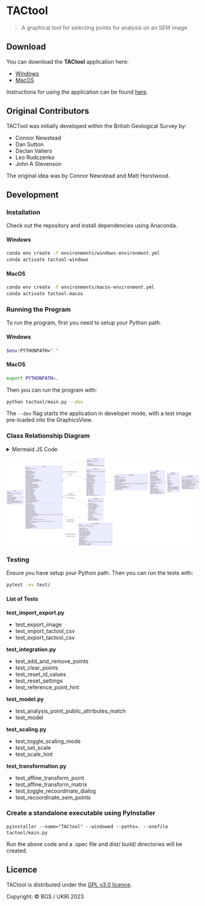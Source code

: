 # TACtool

> A graphical tool for selecting points for analysis on an SEM image

## Download

You can download the **TACtool** application here:

- [Windows](https://github.com/BritishGeologicalSurvey/tactool/releases/latest/download/windows-tactool.exe)
- [MacOS](https://github.com/BritishGeologicalSurvey/tactool/releases/latest/download/macos-tactool.zip)

Instructions for using the application can be found [here](https://github.com/BritishGeologicalSurvey/tactool/blob/main/instructions.md).

## Original Contributors

TACTool was initially developed within the British Geological Survey by:
- Connor Newstead
- Dan Sutton
- Declan Valters
- Leo Rudczenko
- John A Stevenson

The original idea was by Connor Newstead and Matt Horstwood.


## Development

### Installation

Check out the repository and install dependencies using Anaconda.

#### Windows
```bash
conda env create -f environments/windows-environment.yml
conda activate tactool-windows
```

#### MacOS
```bash
conda env create -f environments/macos-environment.yml
conda activate tactool-macos
```

### Running the Program

To run the program, first you need to setup your Python path.

#### Windows
```bash
$env:PYTHONPATH="."
```

#### MacOS
```bash
export PYTHONPATH=.
```

Then you can run the program with:

```bash
python tactool/main.py --dev
```

The `--dev` flag starts the application in developer mode, with a test image
pre-loaded into the GraphicsView.

### Class Relationship Diagram

<details>
    <summary>Mermaid JS Code</summary>

    classDiagram
        direction LR

        class TACtool{
            QApplication
            Manages preloaded modes of the application
            ---
            +testing_mode: bool
            +window: Window
            +graphics_view: GraphicsView
            +graphics_scene: GraphicsScene
            +table_model: TableModel
            +table_view: TableView
            +set_scale_dialog: Optional[SetScaleDialog]
            +recoordinate_dialog: Optional[RecoordinateDialog]

            developer_mode()
        }

        class Window {
            QMainWindow
            Main User Interface with data flow
            ---
            +testing_mode: bool
            +default_settings: dict[str, Any]
            +image_filepath: Optional[str]
            +csv_filepath: Optional[str]
            +point_colour: str
            +graphics_view: GraphicsView
            +graphics_scene: GraphicsScene
            +table_model: TableModel
            +table_view: TableView
            +set_scale_dialog: Optional[SetScaleDialog]
            +recoordinate_dialog: Optional[RecoordinateDialog]
            +current_message: Optional[QMessageBox]
            +menu_bar: QMenuBar
            +menu_bar_file: QMenu
            +menu_bar_file_import_image: QAction
            +menu_bar_file_export_image: QAction
            +menu_bar_file_import_tactool_csv: QAction
            +menu_bar_file_export_tactool_csv: QAction
            +menu_bar_recoordinate_csv: QAction
            +status_bar: QStatusBar
            +sample_name_input: QLineEdit
            +mount_name_input: QLineEdit
            +material_input: QLineEdit
            +label_input: QComboBox
            +colour_button: QPushButton
            +diameter_input: QSpinBox
            +scale_value_input: QLineEdit
            +set_scale_button: QPushButton
            +clear_points_button: QPushButton
            +reset_ids_button: QPushButton
            +reset_settings_button: QPushButton
            +status_bar_messages: dict[str, dict[str, Any]]
            +main_input_widgets: list[QWidget]
            +dialogs: list[QDialog]

            +setup_ui_elements()
            +connect_signals_and_slots()
            +set_colour_button_style()
            +create_status_bar_messages()
            +toggle_status_bar_messages()
            +import_image_get_path()
            +export_image_get_path()
            +import_tactool_csv_get_path()
            +load_tactool_csv_data(filepath)
            +export_tactool_csv_get_path()
            +validate_current_data(validate_image)
            +add_analysis_point(x, y, label, diameter, scale, colour, notes, apid, sample_name, mount_name, material, from_click)
            +reload_analysis_points(index, transform)
            +clear_analysis_points()
            +remove_analysis_point(x, y, apid)
            +set_point_colour()
            +get_point_settings(analysis_point, clicked_column_index)
            +reset_settings()
            +update_point_settings(sample_name, mount_name, material, label, diameter, scale, colour)
            +toggle_main_input_widgets(enable)
            +set_scale(scale)
            +toggle_scaling_mode()
            +toggle_recoordinate_dialog()
            +data_error_message(error)
            +show_message(title, message, type)
            +closeEvent(event)
        }

        class TableView{
            QTableView
            Manage the display of TableModel data
            ---
            +format_columns()
            +mousePressEvent(event)
            +signal: selected_analysis_point(analysis_point, column)
        }

        class GraphicsView{
            QGraphicsView
            Manage user interaction and visual display of GraphicsScene
            ---
            +_zoom: int
            +_empty: bool
            +_image: QGraphicsPixmapItem
            +disable_analysis_points: bool
            +navigation_mode: bool
            +scaling_mode: bool
            +scale_start_point: QPointF
            +scale_end_point: QPointF
            +graphics_scene: GraphicsScene

            +mousePressEvent(event)
            +mouseMoveEvent(event)
            +wheelEvent(event)
            +keyPressEvent(event)
            +keyReleaseEvent(event)
            +configure_frame()
            +load_image(filepath)
            +save_image(filepath)
            +show_entire_image()
            +toggle_scaling_mode()
            +reset_scaling_elements()
            +signal: left_click(x, y)
            +signal: right_click(x, y)
            +signal: scale_move_event(pixel_distance)
        }

        class SetScaleDialog{
            QDialog
            Allows the user to interactively calculate a scale
            ---
            +testing_mode: bool
            +pixel_input_default: str
            +set_scale_button: QPushButton
            +clear_scale_button: QPushButton
            +cancel_button: QPushButton
            +distance_input: QSpinBox
            +pixel_input: QLineEdit
            +scale_value: QLineEdit

            +setup_ui_elements()
            +connect_signals_and_slots()
            +update_scale()
            +scale_move_event_handler(pixel_distance)
            +set_scale()
            +clear_scale()
            +closeEvent(event)
            signal: clear_scale_clicked()
            signal: set_scale_clicked(scale)
            signal: closed_set_scale_dialog()
        }

        class RecoordinateDialog{
            QDialog
            Allows the user to recoordinate an SEM CSV file
            ---
            +testing_mode: bool
            +ref_points: list[AnalysisPoint]
            +image_size: QSize
            +input_csv_button: QPushButton
            +input_csv_filepath_label: QLineEdit
            +output_csv_button: QPushButton
            +output_csv_filepath_label: QLineEdit
            +recoordinate_button: QPushButton
            +cancel_button: QPushButton

            +setup_ui_elements()
            +connect_signals_and_slots()
            +get_input_csv()
            +get_output_csv()
            +recoordinate_and_export()
            +recoordinate_sem_points(input_csv, output_csv, invert_x_axis_dest, x_header, y_header, ref_col, ref_label)
            +closeEvent(event)
            signal: show_message(title, message, type)
            signal: closed_recoordinate_dialog()
        }

        class GraphicsScene{
            QGraphicsScene
            Manage items painted on image
            ---
            +scaling_rect: QGraphicsRectItem
            +scaling_group: QGraphicsItemGroup
            +scaling_line: QGraphicsLineItem
            +table_model: TableModel

            +add_analysis_point(apid, x, y, label, diameter, scale, colour, notes, sample_name, mount_name, material)
            +remove_analysis_point(x, y, apid)
            +get_ellipse_at(x, y)
            +toggle_transparent_window(graphics_view_image)
            +draw_scale_line(start_point, end_point)
            +draw_scale_point(x, y)
            +remove_scale_items()
        }

        class TableModel{
            QAbstractTableModel
            Manage AnalysisPoint data
            ---
            +headers: list[str]
            +_data: list[list[Any]]
            +editable_columns: list[int]
            +public_headers: list[str]
            +analysis_points: list[AnalysisPoint]
            +reference_points: list[AnalysisPoint]
            +next_point_id: int

            +headerData(section, orientation, role)
            +columnCount(*args)
            +rowCount(*args)
            +data(index, role)
            +setData(index, value, role)
            +flags(index)
            +add_point(analysis_point)      
            +remove_point(target_id)
            +get_point_by_ellipse(target_ellipse)
            +get_point_by_apid(target_id)
            signal: invalid_label_entry(title, message, type)
            signal: updated_analysis_point(index)
        }

        class AnalysisPoint{
            Create AnalysisPoint data
            ---
            +id: int
            +label: str
            +x: int
            +y: int
            +diameter: int
            +scale: float
            +colour: str
            +sample_name: str
            +mount_name: str
            +material: str
            +notes: str
            +_outer_ellipse: QGraphicsEllipseItem
            +_inner_ellipse: QGraphicsEllipseItem
            +_label_text_item: QGraphicsTextItem

            +field_names()
            +aslist()
        }

        class analysis_point{
            Functions for AnalysisPoint processing
            ---

            +parse_tactool_csv(filepath, default_settings)
            +parse_row_data(item, fields)
            +export_tactool_csv(filepath, headers, analysis_points)
            +convert_export_headers(headers)
            +convert_export_point(analysis_point, headers)
            +parse_sem_csv(filepath, required_headers)
            +export_sem_csv(filepath, headers, points)
            +reset_id(analysis_point)
            +affine_transform_matrix(source, dest)
            +affine_transform_point(matrix, point)
        }

        TACtool *-- Window
        Window *-- GraphicsView
        Window *-- TableView
        Window *-- SetScaleDialog
        Window *-- RecoordinateDialog
        GraphicsView *-- GraphicsScene
        GraphicsScene *-- TableModel
        TableModel *-- AnalysisPoint
        AnalysisPoint *-- analysis_point

        Window <.. TableView : selected_analysis_point(analysis_point, column)
        Window <.. SetScaleDialog : clear_scale_clicked()
        Window <.. SetScaleDialog : set_scale_clicked(scale)
        Window <.. SetScaleDialog : closed_set_scale_dialog()
        Window <.. RecoordinateDialog : show_message(title, message, type)
        Window <.. RecoordinateDialog : closed_recoordinate_dialog()
        Window <.. GraphicsView : left_click(x, y)
        Window <.. GraphicsView : right_click(x, y)
        Window <.. GraphicsView : scale_move_event(pixel_distance)

</details>

![TACtool - Class Relationship Diagram](class_relationship_diagram.png)

### Testing

Ensure you have setup your Python path. Then you can run the tests with:

```bash
pytest -vv test/
```

#### List of Tests

**test_import_export.py**
- test_export_image
- test_import_tactool_csv
- test_export_tactool_csv

**test_integration.py**
- test_add_and_remove_points
- test_clear_points
- test_reset_id_values
- test_reset_settings
- test_reference_point_hint

**test_model.py**
- test_analysis_point_public_attributes_match
- test_model

**test_scaling.py**
- test_toggle_scaling_mode
- test_set_scale
- test_scale_hint

**test_transformation.py**
- test_affine_transform_point
- test_affine_transform_matrix
- test_toggle_recoordinate_dialog
- test_recoordinate_sem_points

### Create a standalone executable using PyInstaller

```
pyinstaller --name="TACtool" --windowed --paths=. --onefile tactool/main.py
```
Run the above code and a .spec file and dist/ build/ directories will be created.

## Licence

TACtool is distributed under the [GPL v3.0 licence](LICENSE).

Copyright: © BGS / UKRI 2023
